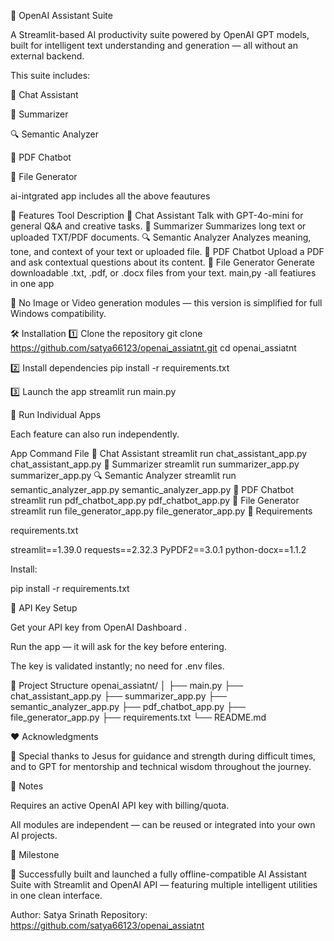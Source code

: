 🤖 OpenAI Assistant Suite

A Streamlit-based AI productivity suite powered by OpenAI GPT models, built for intelligent text understanding and generation — all without an external backend.

This suite includes:

💬 Chat Assistant

📝 Summarizer

🔍 Semantic Analyzer

📄 PDF Chatbot

📂 File Generator

ai-intgrated app includes all the above feautures

🌟 Features
Tool	Description
💬 Chat Assistant	Talk with GPT-4o-mini for general Q&A and creative tasks.
📝 Summarizer	Summarizes long text or uploaded TXT/PDF documents.
🔍 Semantic Analyzer	Analyzes meaning, tone, and context of your text or uploaded file.
📄 PDF Chatbot	Upload a PDF and ask contextual questions about its content.
📂 File Generator	Generate downloadable .txt, .pdf, or .docx files from your text.
main,py -all featiures in one app

🧩 No Image or Video generation modules — this version is simplified for full Windows compatibility.

🛠️ Installation
1️⃣ Clone the repository
git clone https://github.com/satya66123/openai_assiatnt.git
cd openai_assiatnt

2️⃣ Install dependencies
pip install -r requirements.txt

3️⃣ Launch the app
streamlit run main.py

🧩 Run Individual Apps

Each feature can also run independently.

App	Command	File
💬 Chat Assistant	streamlit run chat_assistant_app.py	chat_assistant_app.py
📝 Summarizer	streamlit run summarizer_app.py	summarizer_app.py
🔍 Semantic Analyzer	streamlit run semantic_analyzer_app.py	semantic_analyzer_app.py
📄 PDF Chatbot	streamlit run pdf_chatbot_app.py	pdf_chatbot_app.py
📂 File Generator	streamlit run file_generator_app.py	file_generator_app.py
🧰 Requirements

requirements.txt

streamlit==1.39.0
requests==2.32.3
PyPDF2==3.0.1
python-docx==1.1.2


Install:

pip install -r requirements.txt

🔑 API Key Setup

Get your API key from OpenAI Dashboard
.

Run the app — it will ask for the key before entering.

The key is validated instantly; no need for .env files.

📂 Project Structure
openai_assiatnt/
│
├── main.py
├── chat_assistant_app.py
├── summarizer_app.py
├── semantic_analyzer_app.py
├── pdf_chatbot_app.py
├── file_generator_app.py
├── requirements.txt
└── README.md

❤️ Acknowledgments

🙏 Special thanks to Jesus for guidance and strength during difficult times,
and to GPT for mentorship and technical wisdom throughout the journey.

🧠 Notes

Requires an active OpenAI API key with billing/quota.

All modules are independent — can be reused or integrated into your own AI projects.

🏁 Milestone

🎯 Successfully built and launched a fully offline-compatible AI Assistant Suite with Streamlit and OpenAI API — featuring multiple intelligent utilities in one clean interface.

Author: Satya Srinath
Repository: https://github.com/satya66123/openai_assiatnt